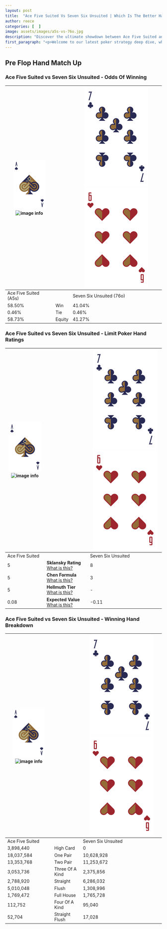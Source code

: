 ```yaml
---
layout: post
title:  "Ace Five Suited Vs Seven Six Unsuited | Which Is The Better Hand In Poker? A Complete Guide"
author: reece
categories: [  ]
image: assets/images/a5s-vs-76o.jpg
description: "Discover the ultimate showdown between Ace Five Suited and Seven Six Unsuited in poker! Uncover the odds, strategies, and scenarios where one hand triumphs over the other. Get ready to up your poker game with this thrilling analysis."
first_paragraph: "<p>Welcome to our latest poker strategy deep dive, where we're pitting two distinct hands against each other in a high-stakes showdown: Ace Five Suited vs Seven Six Unsuited.</p><p>In the dynamic world of poker, every decision counts, and knowing which hand holds the upper hand is key to your success at the table.</p><p>In this article, we'll dissect these two hands, explore the scenarios where one dominates the other, and equip you with the knowledge to make strategic choices that can tip the odds in your favor.</p><p>Get ready to unravel the intriguing dynamics of these poker hands and elevate your game to new heights.</p>"
---
```




[comment]: # (sp0)

## Pre Flop Hand Match Up

<div class="table hand-ratings" markdown="1"> 



### Ace Five Suited vs Seven Six Unsuited - Odds Of Winning


    
| ![image info](assets/images/hand1/A.png) ![image info](assets/images/hand1/5s.png) |  | ![image info](assets/images/hand2/7.png) ![image info](assets/images/hand2/6o.png) |
| -------- | -------- | -------- |
| Ace Five Suited (A5s) |  | Seven Six Unsuited (76o) |
| 58.50% | Win | 41.04% |
| 0.46% | Tie | 0.46% |
| 58.73% | Equity | 41.27% |




[comment]: # (sp1)



### Ace Five Suited vs Seven Six Unsuited - Limit Poker Hand Ratings


    
| ![image info](assets/images/hand1/A.png) ![image info](assets/images/hand1/5s.png) |  | ![image info](assets/images/hand2/7.png) ![image info](assets/images/hand2/6o.png) |
| -------- | -------- | -------- |
| Ace Five Suited |  | Seven Six Unsuited |
| 5 | **Sklansky Rating** [What is this?](/sklansky-rating-explained) | 8 |
| 5 | **Chen Formula** [What is this?](/chen-formula-explained) | 3 |
| 5 | **Hellmuth Tier** [What is this?](/Hellmuth-tier-explained) | - |
| 0.08 | **Expected Value** [What is this?](/expected-value-explained) | -0.11 |




[comment]: # (sp2)



### Ace Five Suited vs Seven Six Unsuited - Winning Hand Breakdown


    
| ![image info](assets/images/hand1/A.png) ![image info](assets/images/hand1/5s.png) |  | ![image info](assets/images/hand2/7.png) ![image info](assets/images/hand2/6o.png) |
| -------- | -------- | -------- |
| Ace Five Suited |  | Seven Six Unsuited |
| 3,898,440 | High Card | 0 |
| 18,037,584 | One Pair | 10,628,928 |
| 13,353,768 | Two Pair | 11,253,672 |
| 3,053,736 | Three Of A Kind | 2,375,856 |
| 2,788,920 | Straight | 6,286,032 |
| 5,010,048 | Flush | 1,308,996 |
| 1,769,472 | Full House | 1,765,728 |
| 112,752 | Four Of A Kind | 95,040 |
| 52,704 | Straight Flush | 17,028 |




[comment]: # (sp3)



</div>

[comment]: # (sp4)



[comment]: # (sp5)

